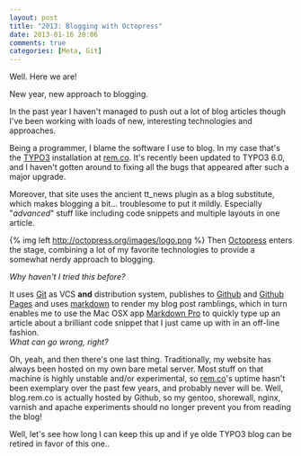 ```yaml
---
layout: post
title: "2013: Blogging with Octopress"
date: 2013-01-16 20:06
comments: true
categories: [Meta, Git]
---
```


Well. Here we are! 

New year, new approach to blogging. 

In the past year I haven't managed to push out a lot of blog articles though I've been working with loads of new, interesting technologies and approaches.

Being a programmer, I blame the software I use to blog. In my case that's the [TYPO3][3] installation at [rem.co][2]. It's recently been updated to TYPO3 6.0, and I haven't gotten around to fixing all the bugs that appeared after such a major upgrade.

Moreover, that site uses the ancient tt_news plugin as a blog substitute, which makes blogging a bit… troublesome to put it mildly. Especially "*advanced*" stuff like including code snippets and multiple layouts in one article.

{% img left http://octopress.org/images/logo.png %}
Then [Octopress][4] enters the stage, combining a lot of my favorite technologies to provide a somewhat nerdy approach to blogging.
<!-- more -->  
*Why haven't I tried this before?*


It uses [Git][8] as VCS **and** distribution system, publishes to [Github][5] and [Github Pages][6] and uses [markdown][7] to render my blog post ramblings, which in turn enables me to use the Mac OSX app [Markdown Pro][1] to quickly type up an article about a brilliant code snippet that I just came up with in an off-line fashion.  
*What can go wrong, right?*


Oh, yeah, and then there's one last thing. Traditionally, my website has always been hosted on my own bare metal server. Most stuff on that machine is highly unstable and/or experimental, so [rem.co][2]'s uptime hasn't been exemplary over the past few years, and probably never will be. Well, blog.rem.co is actually hosted by Github, so my gentoo, shorewall, nginx, varnish and apache experiments should no longer prevent you from reading the blog!
    

Well, let's see how long I can keep this up and if ye olde TYPO3 blog can be retired in favor of this one.. 

[1]: http://www.markdownpro.com/
[2]: https://rem.co
[3]: http://www.typo3.org
[4]: http://octopress.org
[5]: https://github.com/Remz-Jay
[6]: http://pages.github.com/
[7]: http://daringfireball.net/projects/markdown/syntax
[8]: http://git-scm.com/
